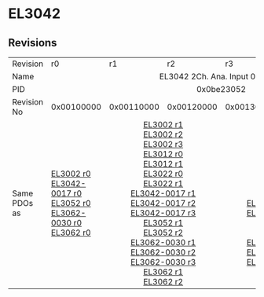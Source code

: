 # EL3042

## Revisions
<table>
<tr>
<td>Revision</td>
<td>r0</td>
<td>r1</td>
<td>r2</td>
<td>r3</td>
<td>r4</td>
<td>r5</td>
</tr>
<tr>
<td>Name</td>
<td colspan=6 align="center">EL3042 2Ch. Ana. Input 0-20mA</td>
</tr>
<tr>
<td>PID</td>
<td colspan=6 align="center">0x0be23052</td>
</tr>
<tr>
<td>Revision No</td>
<td>0x00100000</td>
<td>0x00110000</td>
<td>0x00120000</td>
<td>0x00130000</td>
<td>0x00140000</td>
<td>0x00150000</td>
</tr>
<tr>
<td>Same PDOs as</td>
<td><a href="EL3002.md">EL3002 r0</a><br/><a href="EL3042-0017.md">EL3042-0017 r0</a><br/><a href="EL3052.md">EL3052 r0</a><br/><a href="EL3062-0030.md">EL3062-0030 r0</a><br/><a href="EL3062.md">EL3062 r0</a></td>
<td colspan=2 align="center"><a href="EL3002.md">EL3002 r1</a><br/><a href="EL3002.md">EL3002 r2</a><br/><a href="EL3002.md">EL3002 r3</a><br/><a href="EL3012.md">EL3012 r0</a><br/><a href="EL3012.md">EL3012 r1</a><br/><a href="EL3022.md">EL3022 r0</a><br/><a href="EL3022.md">EL3022 r1</a><br/><a href="EL3042-0017.md">EL3042-0017 r1</a><br/><a href="EL3042-0017.md">EL3042-0017 r2</a><br/><a href="EL3042-0017.md">EL3042-0017 r3</a><br/><a href="EL3052.md">EL3052 r1</a><br/><a href="EL3052.md">EL3052 r2</a><br/><a href="EL3062-0030.md">EL3062-0030 r1</a><br/><a href="EL3062-0030.md">EL3062-0030 r2</a><br/><a href="EL3062-0030.md">EL3062-0030 r3</a><br/><a href="EL3062.md">EL3062 r1</a><br/><a href="EL3062.md">EL3062 r2</a></td>
<td colspan=2 align="center"><a href="EL3002.md">EL3002 r4</a><br/><a href="EL3002.md">EL3002 r5</a><br/><a href="EL3012.md">EL3012 r2</a><br/><a href="EL3012.md">EL3012 r3</a><br/><a href="EL3012.md">EL3012 r4</a><br/><a href="EL3022.md">EL3022 r2</a><br/><a href="EL3022.md">EL3022 r3</a><br/><a href="EL3022.md">EL3022 r4</a><br/><a href="EL3042-0017.md">EL3042-0017 r4</a><br/><a href="EL3042-0017.md">EL3042-0017 r5</a><br/><a href="EL3052.md">EL3052 r3</a><br/><a href="EL3052.md">EL3052 r4</a><br/><a href="EL3062-0015.md">EL3062-0015 r0</a><br/><a href="EL3062-0030.md">EL3062-0030 r4</a><br/><a href="EL3062-0030.md">EL3062-0030 r5</a><br/><a href="EL3062.md">EL3062 r3</a><br/><a href="EL3062.md">EL3062 r4</a></td>
<td><a href="EL3002.md">EL3002 r6</a><br/><a href="EL3042-0017.md">EL3042-0017 r6</a><br/><a href="EL3052.md">EL3052 r5</a><br/><a href="EL3062-0030.md">EL3062-0030 r6</a><br/><a href="EL3062-0030.md">EL3062-0030 r7</a><br/><a href="EL3062.md">EL3062 r5</a></td>
</tr>
</table>

